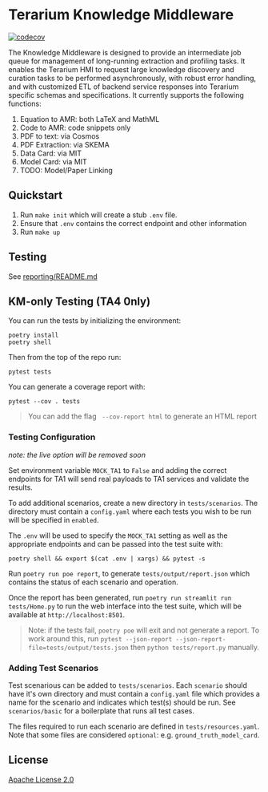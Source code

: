 # Terarium Knowledge Middleware

[![codecov](https://codecov.io/github/DARPA-ASKEM/knowledge-middleware/branch/main/graph/badge.svg?token=XEARJHESHY)](https://codecov.io/github/DARPA-ASKEM/knowledge-middleware)

The Knowledge Middleware is designed to provide an intermediate job queue for management of long-running extraction and profiling tasks. It enables the Terarium HMI to request large knowledge discovery and curation tasks to be performed asynchronously, with robust error handling, and with customized ETL of backend service responses into Terarium specific schemas and specifications. It currently supports the following functions:

1. Equation to AMR: both LaTeX and MathML
2. Code to AMR: code snippets only
3. PDF to text: via Cosmos
4. PDF Extraction: via SKEMA
5. Data Card: via MIT
6. Model Card: via MIT
7. TODO: Model/Paper Linking


## Quickstart

1. Run `make init` which will create a stub `.env` file. 
2. Ensure that `.env` contains the correct endpoint and other information 
3. Run `make up`

## Testing
See [reporting/README.md](./reporting/README.md)


## KM-only Testing (TA4 0nly)
You can run the tests by initializing the environment:

```
poetry install
poetry shell
```

Then from the top of the repo run:

```
pytest tests
```

You can generate a coverage report with:

```
pytest --cov . tests
```

> You can add the flag ` --cov-report html` to generate an HTML report

### Testing Configuration
*note: the live option will be removed soon*

Set environment variable `MOCK_TA1` to `False` and adding the correct endpoints for TA1 will send real payloads to TA1 services and validate the results.

To add additional scenarios, create a new directory in `tests/scenarios`. The directory must contain a `config.yaml` where each tests you wish to be run
will be specified in `enabled`. 

The `.env` will be used to specify the `MOCK_TA1` setting as well as the appropriate endpoints and can be passed into the test suite with:
```
poetry shell && export $(cat .env | xargs) && pytest -s
```

Run `poetry run poe report`, to generate `tests/output/report.json` which contains the status of each scenario and operation.

Once the report has been generated, run `poetry run streamlit run tests/Home.py` to run the web interface into the test suite, which will be available at `http://localhost:8501`.

> Note: if the tests fail, `poetry poe` will exit and not generate a report. To work around this, run `pytest --json-report --json-report-file=tests/output/tests.json` then `python tests/report.py` manually.

### Adding Test Scenarios

Test scenarious can be added to `tests/scenarios`. Each `scenario` should have it's own directory and must contain a `config.yaml` file which provides a name for the scenario and indicates which test(s) should be run. See `scenarios/basic` for a boilerplate that runs all test cases.

The files required to run each scenario are defined in `tests/resources.yaml`. Note that some files are considered `optional`: e.g. `ground_truth_model_card`.

## License

[Apache License 2.0](LICENSE)
